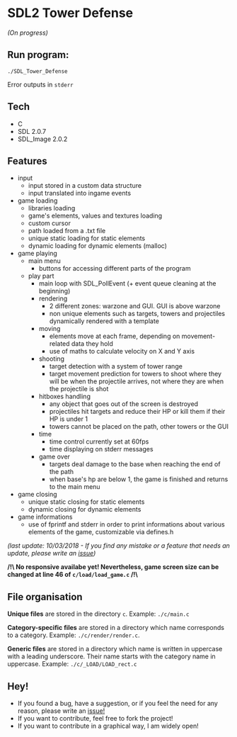 # SDL2 Tower Defense

_(On progress)_

## Run program:

``./SDL_Tower_Defense``

Error outputs in ``stderr``

## Tech

- C
- SDL 2.0.7
- SDL_Image 2.0.2

## Features

- input
  - input stored in a custom data structure
  - input translated into ingame events
- game loading
  - libraries loading
  - game's elements, values and textures loading
  - custom cursor
  - path loaded from a .txt file
  - unique static loading for static elements
  - dynamic loading for dynamic elements (malloc)
- game playing
  - main menu
    - buttons for accessing different parts of the program
  - play part
    - main loop with SDL_PollEvent (+ event queue cleaning at the beginning)
    - rendering
      - 2 different zones: warzone and GUI. GUI is above warzone
      - non unique elements such as targets, towers and projectiles dynamically rendered with a template
    - moving
      - elements move at each frame, depending on movement-related data they hold
      - use of maths to calculate velocity on X and Y axis
    - shooting
      - target detection with a system of tower range
      - target movement prediction for towers to shoot where they will be when the projectile arrives, not where they are when the projectile is shot
    - hitboxes handling
      - any object that goes out of the screen is destroyed
      - projectiles hit targets and reduce their HP or kill them if their HP is under 1
      - towers cannot be placed on the path, other towers or the GUI
    - time
      - time control currently set at 60fps
      - time displaying on stderr messages
    - game over
      - targets deal damage to the base when reaching the end of the path
      - when base's hp are below 1, the game is finished and returns to the main menu
- game closing
  - unique static closing for static elements
  - dynamic closing for dynamic elements
- game informations
  - use of fprintf and stderr in order to print informations about various elements of the game, customizable via defines.h

_(last update: 10/03/2018 - If you find any mistake or a feature that needs an update, please write an [issue](https://github.com/PierreTurnbull/SDL_Tower_Defense/issues))_

**/!\ No responsive availabe yet! Nevertheless, game screen size can be changed at line 46 of `c/load/load_game.c` /!\\**

## File organisation

**Unique files** are stored in the directory `c`. Example: `./c/main.c`

**Category-specific files** are stored in a directory which name corresponds to a category. Example: `./c/render/render.c`.

**Generic files** are stored in a directory which name is written in uppercase with a leading underscore. Their name starts with the category name in uppercase. Example: `./c/_LOAD/LOAD_rect.c`

## Hey!

- If you found a bug, have a suggestion, or if you feel the need for any reason, please write an [issue!](https://github.com/PierreTurnbull/SDL_Tower_Defense/issues)
- If you want to contribute, feel free to fork the project!
- If you want to contribute in a graphical way, I am widely open!
